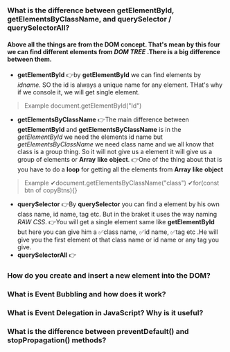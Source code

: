 ### What is the difference between getElementById, getElementsByClassName, and querySelector / querySelectorAll?
#### Above all the things are from the **DOM** concept. That's mean by this four we can find different elements from _DOM TREE_ .There is a big difference between them.
- **getElementById**
 👉by **getElementById** we can find elements by _idname_. SO the id is always a unique name for any element. THat's why if we console it, we will get single element.
 > Example
 document.getElementById("Id")
- **getElementsByClassName**
 👉The main difference between **getElementById** and **getElementsByClassName** is in the _getElementById_ we need the elements id name but _getElementsByClassName_ we need class name and we all know that class is a group thing. So it will not give us a element it will give us a group of elements or **Array** **like** **object**.
  👉One of the thing about that is you have to do a **loop** for getting all the elements from **Array** **like** **object**
 > Example
 ✔document.getElementsByClassName("class")
 ✔for(const btn of copyBtns){}


- **querySelector**
👉By **querySelector** you can find a element by his own class name, id name, tag etc. But in the braket it uses the way naming *RAW CSS*.
👉You will get a single element same like **getElementById** but here you can give him a ✅class name, ✅id name, ✅tag etc .He will give you the first element ot that class name or id name or any tag you  give.
- **querySelectorAll**
👉
### How do you create and insert a new element into the DOM?
### What is Event Bubbling and how does it work?
### What is Event Delegation in JavaScript? Why is it useful?

### What is the difference between preventDefault() and stopPropagation() methods?

